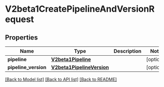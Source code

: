 # V2beta1CreatePipelineAndVersionRequest

## Properties

| Name                 | Type                                                    | Description | Notes      |
| -------------------- | ------------------------------------------------------- | ----------- | ---------- |
| **pipeline**         | [**V2beta1Pipeline**](V2beta1Pipeline.md)               |             | [optional] |
| **pipeline_version** | [**V2beta1PipelineVersion**](V2beta1PipelineVersion.md) |             | [optional] |

[[Back to Model list]](../README.md#documentation-for-models) [[Back to API list]](../README.md#documentation-for-api-endpoints) [[Back to README]](../README.md)
